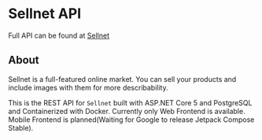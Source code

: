 # Sellnet API

Full API can be found at [Sellnet](https://sellnetx-ngmbdouzbq-uc.a.run.app/api/)

## About

Sellnet is a full-featured online market. You can sell your products and include images with them for more describability.

This is the REST API for `Sellnet` built with ASP.NET Core 5 and PostgreSQL and Containerized with Docker.
Currently only Web Frontend is available. 
Mobile Frontend is planned(Waiting for Google to release Jetpack Compose Stable).
